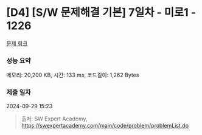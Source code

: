# [D4] [S/W 문제해결 기본] 7일차 - 미로1 - 1226 

[문제 링크](https://swexpertacademy.com/main/code/problem/problemDetail.do?contestProbId=AV14vXUqAGMCFAYD) 

### 성능 요약

메모리: 20,200 KB, 시간: 133 ms, 코드길이: 1,262 Bytes

### 제출 일자

2024-09-29 15:23



> 출처: SW Expert Academy, https://swexpertacademy.com/main/code/problem/problemList.do